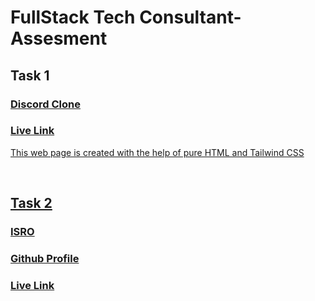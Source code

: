 # FullStack Tech Consultant-Assesment

<h2>Task 1 </h2>
<h3><a href = "https://github.com/snehalgadge/Consultant-Assesment/tree/main/Task1_Discord-Clone">Discord Clone</h3>
<h3><a href = "https://luminous-gelato-525e1e.netlify.app/">Live Link</h3>
<p>This web page is created with the help of pure HTML and Tailwind CSS</p>

<br>

<h2>Task 2 </h2>
<h3><a href = "https://github.com/snehalgadge/Consultant-Assesment/tree/main/Task2_ISRO">ISRO</h3>
<h3><a href = ">Live Link : in process</h3>
<pThis project is build with the help of HTML CSS and JavaScript . I used fetch API to get the API of ISRO</p>


<br>

<h2>Task 3 </h2>
<h3><a href = "https://github.com/snehalgadge/Consultant-Assesment/tree/main/Task3_Github">Github Profile</h3>
<h3><a href = "https://luminous-gelato-525e1e.netlify.app/">Live Link</h3>
<pThis project is build with the help of HTML CSS and JavaScript . I used fetch API to get the API of each profile][\']['l</p>

